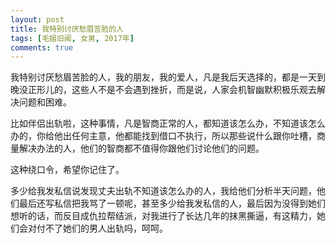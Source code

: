 ```yaml
---
layout: post
title: 我特别讨厌愁眉苦脸的人
tags: [毛姐旧闻, 女男, 2017年]
comments: true
---
```

我特别讨厌愁眉苦脸的人，我的朋友，我的爱人，凡是我后天选择的，都是一天到晚没正形儿的，这些人不是不会遇到挫折，而是说，人家会机智幽默积极乐观去解决问题和困难。

比如伴侣出轨啦，这种事情，凡是智商正常的人，都知道该怎么办，不知道该怎么办的，你给他出任何主意，他都能找到借口不执行，所以那些说什么跟你吐槽，商量解决办法的人，他们的智商都不值得你跟他们讨论他们的问题。

这种绕口令，希望你记住了。

多少给我发私信说发现丈夫出轨不知道该怎么办的人，我给他们分析半天问题，他们最后还写私信把我骂了一顿呢，甚至多少给我发私信的人，最后因为没得到她们想听的话，而反目成仇拉帮结派，对我进行了长达几年的抹黑撕逼，有这精力，她们会对付不了她们的男人出轨吗，呵呵。
